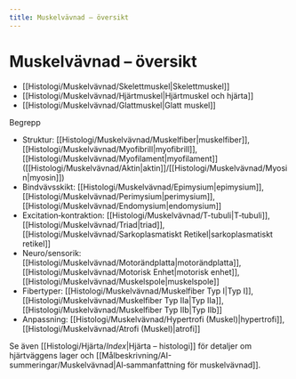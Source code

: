 ```yaml
---
title: Muskelvävnad – översikt
---
```


# Muskelvävnad – översikt

- [[Histologi/Muskelvävnad/Skelettmuskel|Skelettmuskel]]
- [[Histologi/Muskelvävnad/Hjärtmuskel|Hjärtmuskel och hjärta]]
- [[Histologi/Muskelvävnad/Glattmuskel|Glatt muskel]]

Begrepp
- Struktur: [[Histologi/Muskelvävnad/Muskelfiber|muskelfiber]], [[Histologi/Muskelvävnad/Myofibrill|myofibrill]], [[Histologi/Muskelvävnad/Myofilament|myofilament]] ([[Histologi/Muskelvävnad/Aktin|aktin]]/[[Histologi/Muskelvävnad/Myosin|myosin]])
- Bindvävsskikt: [[Histologi/Muskelvävnad/Epimysium|epimysium]], [[Histologi/Muskelvävnad/Perimysium|perimysium]], [[Histologi/Muskelvävnad/Endomysium|endomysium]]
- Excitation‑kontraktion: [[Histologi/Muskelvävnad/T-tubuli|T‑tubuli]], [[Histologi/Muskelvävnad/Triad|triad]], [[Histologi/Muskelvävnad/Sarkoplasmatiskt Retikel|sarkoplasmatiskt retikel]]
- Neuro/sensorik: [[Histologi/Muskelvävnad/Motorändplatta|motorändplatta]], [[Histologi/Muskelvävnad/Motorisk Enhet|motorisk enhet]], [[Histologi/Muskelvävnad/Muskelspole|muskelspole]]
- Fibertyper: [[Histologi/Muskelvävnad/Muskelfiber Typ I|Typ I]], [[Histologi/Muskelvävnad/Muskelfiber Typ IIa|Typ IIa]], [[Histologi/Muskelvävnad/Muskelfiber Typ IIb|Typ IIb]]
- Anpassning: [[Histologi/Muskelvävnad/Hypertrofi (Muskel)|hypertrofi]], [[Histologi/Muskelvävnad/Atrofi (Muskel)|atrofi]]

Se även [[Histologi/Hjärta/_Index_|Hjärta – histologi]] för detaljer om hjärtväggens lager och [[Målbeskrivning/AI-summeringar/Muskelvävnad|AI‑sammanfattning för muskelvävnad]].
